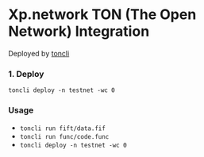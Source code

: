 # Xp.network TON (The Open Network) Integration

Deployed by [toncli](https://github.com/disintar/toncli)

### 1. Deploy

```
toncli deploy -n testnet -wc 0
```

###

### Usage

- `toncli run fift/data.fif`
- `toncli run func/code.func`
- `toncli deploy -n testnet -wc 0`